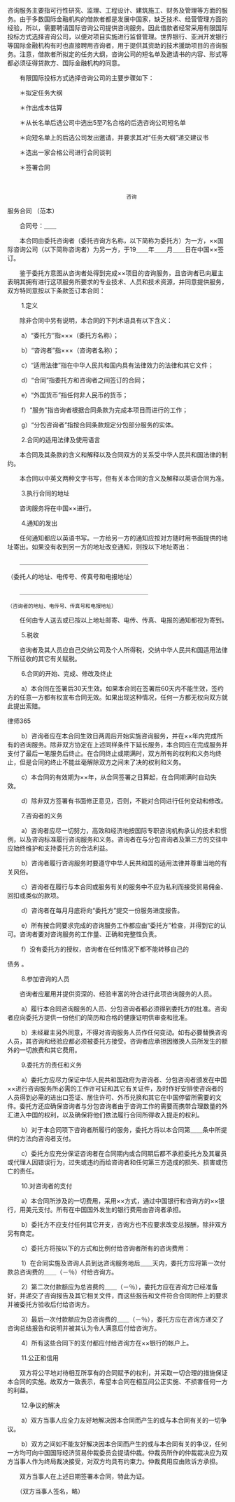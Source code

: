 
 咨询服务主要指可行性研究、监理、工程设计、建筑施工、财务及管理等方面的服务。由于多数国际金融机构的借款者都是发展中国家，缺乏技术、经营管理方面的经验，所以，需要聘请国际咨询公司提供咨询服务。因此借款者经常采用有限国际投标方式选择咨询公司，以便对项目实施进行监督管理。世界银行、亚洲开发银行等国际金融机构有时也直接聘用咨询者，用于提供其资助的技术援助项目的咨询服务。注意，借款者所拟定的任务大纲，咨询公司的短名单及邀请书的内容、形式等都必须征得贷款方、国际金融机构的同意。

　　有限国际投标方式选择咨询公司的主要步骤如下：

　　＊拟定任务大纲

　　＊作出成本估算

　　＊从长名单后选公司中选出5至7名合格的后选咨询公司短名单

　　＊向短名单上的后选公司发出邀请，并要求其对“任务大纲”递交建议书

　　＊选出一家合格公司进行合同谈判

　　＊签署合同

　　 



                                          咨询
服务合同
（范本）
                                                           
                                                           
　　合同号：＿＿

　　本合同由委托咨询者（委托咨询方名称，以下简称为委托方）为一方，××国际咨询公司（以下简称咨询者）为另一方，于19＿＿年＿＿月＿＿日在中国××签订。

　　鉴于委托方意图从咨询者处得到完成××项目的咨询服务，且咨询者已向雇主表明其拥有进行这项服务所要求的专业技术、人员和技术资源，并同意提供服务，双方特同意按以下条款签订本合同：

　　 1.定义

　　除非合同中另有说明，本合同的下列术语具有以下含义：

　　 a）“委托方”指×××（委托方名称）；

　　 b）“咨询者”指×××（咨询者名称）；

　　 c）“适用法律”指在中华人民共和国内具有法律效力的法律和其它文件；

　　 d）“合同”指委托方和咨询者之间签订的合同；

　　 e）“外国货币”指任何非人民币的货币；

　　 f）“服务”指咨询者根据合同条款为完成本项目而进行的工作；

　　 g）“分包咨询者”指按合同条款规定分包部分服务的实体。

　　 2.合同的适用法律及使用语言

　　本合同及其条款的含义和解释以及合同双方的关系受中华人民共和国法律的制约。

　　本合同以中英文两种文字书写，但有关本合同的含义及解释以英语合同为准。

　　 3.执行合同的地址

　　咨询服务将在中国××进行。

　　 4.通知的发出

　　任何通知都应以英语书写。一方给另一方的通知应按对方随时用书面提供的地址寄出。如果没有收到另一方的地址改变通知，则按以下地址寄出：


　　＿＿＿＿＿＿＿＿＿＿＿＿＿＿＿＿＿＿＿＿＿

   （委托人的地址、电传号、传真号和电报地址）

　　＿＿＿＿＿＿＿＿＿＿＿＿＿＿＿＿＿＿＿＿＿

    （咨询者的地址、电传号、传真号和电报地址）
    
    

　　任何由专人送去或已按以上地址邮寄、电传、传真、电报的通知都视为寄到。

　　 5.税收

　　咨询者及其人员应自己交纳公司及个人所得税，交纳中华人民共和国适用法律下所征收的其它有关赋税。

　　 6.合同的开始、完成、修改及终止

　　 a）本合同在签署后30天生效。如果本合同在签署后60天内不能生效，签约方的任意一方都有权宣布合同无效。如果出现这种情况，任何一方都无权向双方就此提出索赔。





 
律师365






　　 b）咨询者应在本合同生效日两周后开始实施咨询服务，并在××年内完成所有的咨询服务。除非双方协定在上述同样条件下延长服务，本合同应在完成服务并支付了最后一笔服务后终止。在合同终止或期满时，双方所有的权利和义务均终止，但是合同的终止不能丝毫解除双方之间未了决的权利和义务。



　　 c）本合同的有效期为××年，从合同签署之日算起，在合同期满时自动失效。



　　 d）除非双方签署有书面修正意见，否则，不能对合同进行任何变动和修改。



　　 7.咨询者的义务



　　 a）咨询者应尽一切努力，高效和经济地按国际专职咨询机构承认的技术和惯例，以及咨询标准履行咨询服务和义务。咨询者在与分包咨询者及第三方的交往中应始终维护和支持委托方的合法利益。



　　 b）咨询者履行咨询服务时要遵守中华人民共和国的适用法律并尊重当地的有关风俗。



　　 c）咨询者在履行与本合同或服务有关的服务中不应为私利而接受贸易佣金、回扣或类似的款项。



　　 d）咨询者在每月月底将向“委托方”提交一份服务进度报告。



　　 e）所有按合同要求完成的咨询服务工作都应由“委托方”检查，并得到它的认可。咨询者要对咨询服务的工作量、正确和完整性负责。



　　 f）没有委托方的授权，咨询者在任何情况下都不能转移自己的

债务
。



　　 8.参加咨询的人员



　　咨询者应雇用并提供资深的、经验丰富的符合进行此项咨询服务的人员。



　　 a）履行本合同咨询服务的人员、分包咨询者都必须得到委托方的批准。咨询者应向委托方提供一份他们的简历和合格的健康证明供审查和批准。



　　 b）未经雇主另外同意，不得对咨询服务人员作任何变动。如有必要替换咨询人员，其咨询和经验应都必须被委托方接受。咨询者应承担因撤换人员所发生的额外的一切旅费和其它费用。



　　 9.委托方的责任和义务



　　 a）委托方应尽力保证中华人民共和国政府为咨询者、分包咨询者颁发在中国××进行咨询服务所必需的工作许可证和其它有关证件，及时作好安排使咨询者的人员得到必需的进出口签证、居住许可、外币兑换和其它在中国停留所需要的文件。委托方还应确保咨询者与分包咨询者由于咨询工作的需要而携带合理数量的外汇进入中国的权利，以及确保将他们依法履行合同所得收入提走的权利。



　　 b）对于本合同项下咨询者所履行的服务，委托方将以本合同第＿＿条中所提供的方法向咨询者支付。



　　 c）委托方应充分保证咨询者在合同期内或合同期后都不承担委托方及其雇员或代理人因错误行为，过失或违约而给咨询者和任何第三方造成的损失、损害或伤亡的责任。



　　 10.对咨询者的支付



　　 a）本合同所涉及的一切费用，采用××方式，通过中国银行和咨询方的××银行，用美元支付。所有在中国国外发生的银行费用由咨询者承担。



　　 b）委托方不应支付任何其它开支，咨询方也不应要求改变总报酬，除非双方另有商定。



　　 c）委托方将按以下的方式和比例付给咨询者所有的咨询费用：



　　 1）在合同实施及咨询人员到达咨询服务地后＿＿天内，委托方应将第一次付款总咨询费的＿＿（－％）付给咨询方。



　　 2）第二次付款额应为总咨费的＿＿（－％），委托方应在咨询方已经准备好，并递交了咨询报告及其它相关文件，而这些报告和文件符合合同附件上的要求并被委托方验收后付给咨询方。



　　 3）最后一次付款额应为总咨询费的＿＿（－％），委托方应在咨询方递交了咨询总结报告和说明并被其认为令人满意后付给咨询方。



　　 4）所有这些合同下的支付都应付给咨询方在××银行的帐户上。



　　 11.公正和信用



　　双方将公平地对待相互所享有的合同赋予的权利，并采取一切合理的措施保证本合同的实施。故双方一致表示，希望本合同在相互间公正实施、不损害任何一方的利益。



　　 12.争议的解决



　　 a）双方当事人应全力友好地解决因本合同而产生的或与本合同有关的一切争议。



　　 b）双方之间如不能友好解决因本合同而产生的或与本合同有关的争议，任何一方均可向中国国际经济贸易仲裁委员会提请仲裁。仲裁员所作的仲裁裁决应为双方当事人作为终局裁决接受，对双方均具有约束力。仲裁费用应由败诉方承担。



　　双方当事人在上述日期签署本合同，特此为证。



　　（双方当事人签名，略） 


 

 
 
 
 
 
  


  
 

  


  


  
 
 
 
 


